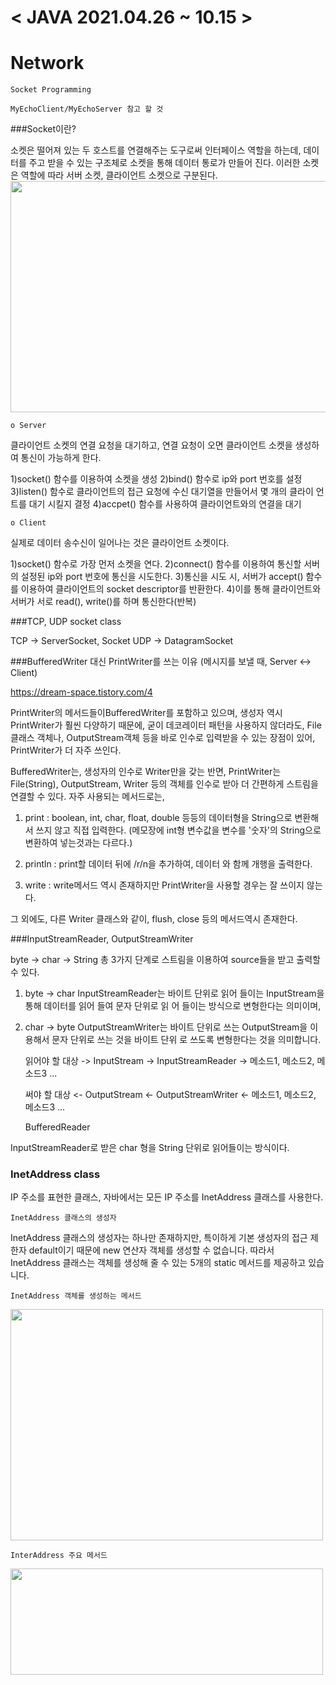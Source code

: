 # 				< JAVA 2021.04.26 ~ 10.15 >



# Network

	Socket Programming

	MyEchoClient/MyEchoServer 참고 할 것 
	
	
###Socket이란?

소켓은 떨어져 있는 두 호스트를 연결해주는 도구로써 인터페이스 역할을 하는데, 데이터를 주고 받을 수 있는 구조체로 소켓을 통해 데이터 통로가 만들어 진다. 이러한 소켓은 역할에 따라 서버 소켓, 클라이언트 소켓으로 구분된다.
<img src="/Users/kang-woosung/Desktop/스크린샷 2021-05-04 오후 4.53.00.png"  width="700" height="370">

	o Server

클라이언트 소켓의 연결 요청을 대기하고, 연결 요청이 오면 클라이언트 소켓을 생성하여 통신이 가능하게 한다.

1)socket() 함수를 이용하여 소켓을 생성
2)bind() 함수로 ip와 port 번호를 설정
3)listen() 함수로 클라이언트의 접근 요청에 수신 대기열을 만들어서 몇 개의 클라이	언트를 대기 시킬지 결정 
4)accpet() 함수를 사용하여 클라이언트와의 연결을 대기 


	o Client

실제로 데이터 송수신이 일어나는 것은 클라이언트 소켓이다.

1)socket() 함수로 가장 먼저 소켓을 연다.
2)connect() 함수를 이용하여 통신할 서버의 설정된 ip와 port 번호에 통신을 시도한다.
3)통신을 시도 시, 서버가 accept() 함수를 이용하여 클라이언트의 socket descriptor를 반환한다.
4)이를 통해 클라이언트와 서버가 서로 read(), write()를 하며 통신한다(반복)


###TCP, UDP socket class 
	
TCP -> ServerSocket, Socket
UDP -> DatagramSocket



###BufferedWriter 대신 PrintWriter를 쓰는 이유 (메시지를 보낼 때, Server <-> Client)

https://dream-space.tistory.com/4


PrintWriter의 메서드들이BufferedWriter를 포함하고 있으며, 
생성자 역시 PrintWriter가 훨씬 다양하기 때문에, 
굳이 데코레이터 패턴을 사용하지 않더라도, File클래스 객체나,
OutputStream객체 등을 바로 인수로 입력받을 수 있는 장점이 있어, 
PrintWriter가 더 자주 쓰인다.

BufferedWriter는, 생성자의 인수로 Writer만을 갖는 반면,
PrintWriter는 File(String), OutputStream, Writer 등의 객체를 
인수로 받아 더 간편하게 스트림을 연결할 수 있다.
자주 사용되는 메서드로는,

1. print : boolean, int, char, float, double 등등의 데이터형을 String으로 변환해서 쓰지 않고 직접 입력한다. (메모장에 int형 변수값을 변수를 '숫자'의 String으로 변환하여 넣는것과는 다르다.)

2. println : print할 데이터 뒤에 /r/n을 추가하여, 데이터 와 함께 개행을 출력한다.

3. write : write메서드 역시 존재하지만 PrintWriter을 사용할 경우는 잘 쓰이지 않는다.

그 외에도, 다른 Writer 클래스와 같이, flush, close 등의 메서드역시 존재한다.




###InputStreamReader, OutputStreamWriter



byte -> char -> String 총 3가지 단계로 스트림을 이용하여 source들을 받고 출력할 수 있다.


1. byte -> char
	InputStreamReader는 바이트 단위로 읽어 들이는 InputStream을 통해 데이터를 읽어 들여 문자 단위로 읽	어 들이는 방식으로 변형한다는 의미이며,


2. char -> byte
	OutputStreamWriter는 바이트 단위로 쓰는 OutputStream을 이용해서 문자 단위로 쓰는 것을 바이트 단위
	로 쓰도록 변형한다는 것을 의미합니다.
	
	읽어야 할 대상 -> InputStream -> InputStreamReader -> 메소드1, 메소드2, 메소드3 ...
	
	써야 할 대상 <- OutputStream <- OutputStreamWriter <- 메소드1, 메소드2, 메소드3 ...
	
	 BufferedReader

InputStreamReader로 받은 char 형을 String 단위로 읽어들이는 방식이다.

### InetAddress class
	
IP 주소를 표현한 클래스, 자바에서는 모든 IP 주소를 InetAddress 클래스를 사용한다.

	InetAddress 클래스의 생성자
InetAddress 클래스의 생성자는 하나만 존재하지만, 특이하게 기본 생성자의 접근 제한자 default이기 때문에 new 연산자 객체를 생성할 수 없습니다. 따라서 InetAddress 클래스는 객체를 생성해 줄 수 있는 5개의 static 메서드를 제공하고 있습니다.


	InetAddress 객체를 생성하는 메서드		
	
<img src="/Users/kang-woosung/Desktop/스크린샷 2021-05-04 오후 5.56.53.png" width="500" height="370">


	InterAddress 주요 메서드
	
<img src="/Users/kang-woosung/Desktop/스크린샷 2021-05-04 오후 5.59.27.png" width="500" height="170">
	
